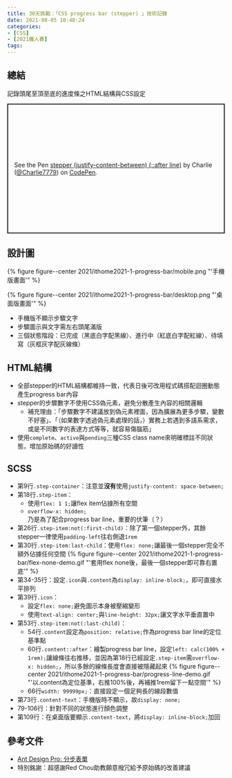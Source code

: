 ```yaml
---
title: 30天挑戰：「CSS progress bar (stepper) 」技術記錄
date: 2021-08-05 10:48:24
categories:
- [CSS]
- [2021鐵人賽]
tags:
---
```


## 總結
記錄頭尾至頂至底的進度條之HTML結構與CSS設定

<p class="codepen" data-height="300" data-theme-id="dark" data-default-tab="css,result" data-slug-hash="Pomdayv" data-user="Charlie7779" style="height: 300px; box-sizing: border-box; display: flex; align-items: center; justify-content: center; border: 2px solid; margin: 1em 0; padding: 1em;">
  <span>See the Pen <a href="https://codepen.io/Charlie7779/pen/Pomdayv">
  stepper (justify-content-between) (::after line)</a> by Charlie (<a href="https://codepen.io/Charlie7779">@Charlie7779</a>)
  on <a href="https://codepen.io">CodePen</a>.</span>
</p>
<script async src="https://cpwebassets.codepen.io/assets/embed/ei.js"></script>

## 設計圖
{% figure figure--center 2021/ithome2021-1-progress-bar/mobile.png "'手機版畫面'" %}

{% figure figure--center 2021/ithome2021-1-progress-bar/desktop.png "'桌面版畫面'" %}

- 手機版不顯示步驟文字
- 步驟圖示與文字需左右頭尾滿版
- 三個狀態階段：已完成（黑底白字配黑線）、進行中（紅底白字配紅線）、待填寫（灰框灰字配灰線條）

## HTML結構
<script src="https://gist.github.com/tzynwang/8383c1f085057180b1cf87473c7e9e31.js"></script>

- 全部stepper的HTML結構都維持一致，代表日後可改用程式碼搭配迴圈動態產生progress bar內容
- stepper的步驟數字不使用CSS偽元素，避免分散產生內容的相關邏輯
  - 補充理由：「步驟數字不建議放到偽元素裡面，因為擴展為更多步驟，變數不好塞」、「（如果數字透過偽元素處理的話，）實務上若遇到多語系需求，或是不同數字的表達方式等等，就容易傷腦筋」
- 使用`complete`、`active`與`pending`三種CSS class name來明確標註不同狀態，增加原始碼的好讀性

## SCSS
<script src="https://gist.github.com/tzynwang/ad326ea498a0945085e5961e188a3c21.js"></script>

- 第9行`.step-container`：注意並**沒有**使用`justify-content: space-between;`
- 第18行`.step-item`：
  - 使用`flex: 1 1;`讓flex item佔據所有空間
  - `overflow-x: hidden;`乃是為了配合progress bar line，重要的伏筆（？）
- 第26行`.step-item:not(:first-child)`：除了第一個stepper外，其餘stepper一律使用`padding-left`往右側退`1rem`
- 第30行`.step-item:last-child`：使用`flex: none;`讓最後一個stepper完全不額外佔據任何空間
  {% figure figure--center 2021/ithome2021-1-progress-bar/flex-none-demo.gif "'套用flex none後，最後一個stepper即可靠右置底'" %}
- 第34-35行：設定`.icon`與`.content`為`display: inline-block;`，即可直接水平排列
- 第39行`.icon`：
  - 設定`flex: none;`避免圖示本身被壓縮變形
  - 使用`text-align: center;`與`line-height: 32px;`讓文字水平垂直置中
- 第53行`.step-item:not(:last-child)`：
  - 54行`.content`設定為`position: relative;`作為progress bar line的定位基準點
  - 60行`.content::after`：繪製progress bar line，設定`left: calc(100% + 1rem);`讓線條往右推移，並因為第18行已經設定`.step-item`需`overflow-x: hidden;`，所以多餘的線條長度會直接被隱藏起來
  {% figure figure--center 2021/ithome2021-1-progress-bar/progress-line-demo.gif "'以.content為定位基準，右推100%後，再補推1rem留下一點空間'" %}
  - 66行`width: 99999px;`：直接設定一個足夠長的線段數值
- 第73行`.content-text`：手機版時不顯示，故`display: none;`
- 79-106行：針對不同的狀態進行顏色調整
- 第109行：在桌面版要顯示`.content-text`，將`display: inline-block;`加回

## 參考文件
- [Ant Design Pro: 分步表單](https://preview.pro.ant.design/form/step-form)
- 特別銘謝：超感謝Red Chou助教願意撥冗給予原始碼的改善建議
